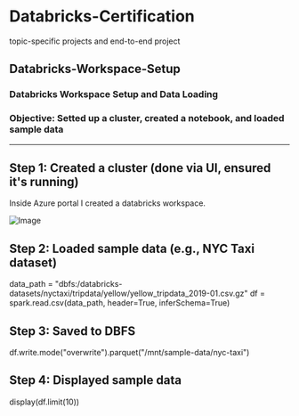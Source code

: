 # Databricks-Certification
topic-specific projects and end-to-end project



## Databricks-Workspace-Setup
### Databricks Workspace Setup and Data Loading
### Objective: Setted up a cluster, created a notebook, and loaded sample data

***

## Step 1: Created a cluster (done via UI, ensured it's running)


Inside Azure portal I created a databricks workspace.

![Image](https://github.com/user-attachments/assets/a88f6a81-5806-422f-9a5f-ff971e009f6e)


## Step 2: Loaded sample data (e.g., NYC Taxi dataset)
data_path = "dbfs:/databricks-datasets/nyctaxi/tripdata/yellow/yellow_tripdata_2019-01.csv.gz"
df = spark.read.csv(data_path, header=True, inferSchema=True)


## Step 3: Saved to DBFS
df.write.mode("overwrite").parquet("/mnt/sample-data/nyc-taxi")



## Step 4: Displayed sample data
display(df.limit(10))
